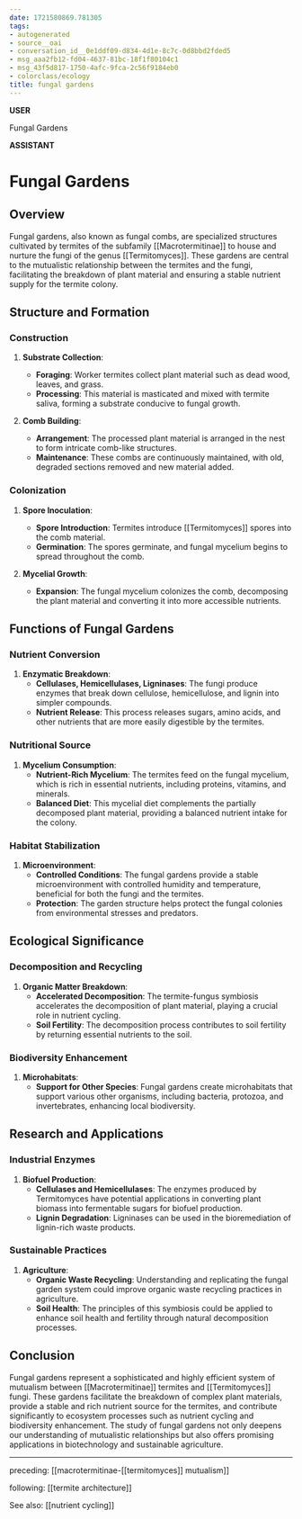 ```yaml
---
date: 1721580869.781305
tags:
- autogenerated
- source__oai
- conversation_id__0e1ddf09-d834-4d1e-8c7c-0d8bbd2fded5
- msg_aaa2fb12-fd04-4637-81bc-18f1f80104c1
- msg_43f5d817-1750-4afc-9fca-2c56f9184eb0
- colorclass/ecology
title: fungal gardens
---
```


**USER**

Fungal Gardens


**ASSISTANT**

# Fungal Gardens

## Overview

Fungal gardens, also known as fungal combs, are specialized structures cultivated by termites of the subfamily [[Macrotermitinae]] to house and nurture the fungi of the genus [[Termitomyces]]. These gardens are central to the mutualistic relationship between the termites and the fungi, facilitating the breakdown of plant material and ensuring a stable nutrient supply for the termite colony.

## Structure and Formation

### Construction

1. **Substrate Collection**:
   - **Foraging**: Worker termites collect plant material such as dead wood, leaves, and grass.
   - **Processing**: This material is masticated and mixed with termite saliva, forming a substrate conducive to fungal growth.

2. **Comb Building**:
   - **Arrangement**: The processed plant material is arranged in the nest to form intricate comb-like structures.
   - **Maintenance**: These combs are continuously maintained, with old, degraded sections removed and new material added.

### Colonization

1. **Spore Inoculation**:
   - **Spore Introduction**: Termites introduce [[Termitomyces]] spores into the comb material.
   - **Germination**: The spores germinate, and fungal mycelium begins to spread throughout the comb.

2. **Mycelial Growth**:
   - **Expansion**: The fungal mycelium colonizes the comb, decomposing the plant material and converting it into more accessible nutrients.

## Functions of Fungal Gardens

### Nutrient Conversion

1. **Enzymatic Breakdown**:
   - **Cellulases, Hemicellulases, Ligninases**: The fungi produce enzymes that break down cellulose, hemicellulose, and lignin into simpler compounds.
   - **Nutrient Release**: This process releases sugars, amino acids, and other nutrients that are more easily digestible by the termites.

### Nutritional Source

1. **Mycelium Consumption**:
   - **Nutrient-Rich Mycelium**: The termites feed on the fungal mycelium, which is rich in essential nutrients, including proteins, vitamins, and minerals.
   - **Balanced Diet**: This mycelial diet complements the partially decomposed plant material, providing a balanced nutrient intake for the colony.

### Habitat Stabilization

1. **Microenvironment**:
   - **Controlled Conditions**: The fungal gardens provide a stable microenvironment with controlled humidity and temperature, beneficial for both the fungi and the termites.
   - **Protection**: The garden structure helps protect the fungal colonies from environmental stresses and predators.

## Ecological Significance

### Decomposition and Recycling

1. **Organic Matter Breakdown**:
   - **Accelerated Decomposition**: The termite-fungus symbiosis accelerates the decomposition of plant material, playing a crucial role in nutrient cycling.
   - **Soil Fertility**: The decomposition process contributes to soil fertility by returning essential nutrients to the soil.

### Biodiversity Enhancement

1. **Microhabitats**:
   - **Support for Other Species**: Fungal gardens create microhabitats that support various other organisms, including bacteria, protozoa, and invertebrates, enhancing local biodiversity.

## Research and Applications

### Industrial Enzymes

1. **Biofuel Production**:
   - **Cellulases and Hemicellulases**: The enzymes produced by Termitomyces have potential applications in converting plant biomass into fermentable sugars for biofuel production.
   - **Lignin Degradation**: Ligninases can be used in the bioremediation of lignin-rich waste products.

### Sustainable Practices

1. **Agriculture**:
   - **Organic Waste Recycling**: Understanding and replicating the fungal garden system could improve organic waste recycling practices in agriculture.
   - **Soil Health**: The principles of this symbiosis could be applied to enhance soil health and fertility through natural decomposition processes.

## Conclusion

Fungal gardens represent a sophisticated and highly efficient system of mutualism between [[Macrotermitinae]] termites and [[Termitomyces]] fungi. These gardens facilitate the breakdown of complex plant materials, provide a stable and rich nutrient source for the termites, and contribute significantly to ecosystem processes such as nutrient cycling and biodiversity enhancement. The study of fungal gardens not only deepens our understanding of mutualistic relationships but also offers promising applications in biotechnology and sustainable agriculture.


---

preceding: [[macrotermitinae-[[termitomyces]] mutualism]]  


following: [[termite architecture]]

See also: [[nutrient cycling]]